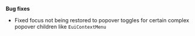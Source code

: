 **Bug fixes**

- Fixed focus not being restored to popover toggles for certain complex popover children like `EuiContextMenu`
